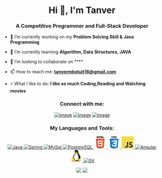 <h1 align="center">Hi 👋, I'm Tanver</h1>
<h3 align="center">A Competitive Programmer and Full-Stack Developer</h3>

- 🔭 I’m currently working on my **Problem Solving Skill & Java Programming**

- 🌱 I’m currently learning **Algorithm, Data Structures, JAVA**

- 👯 I’m looking to collaborate on ****

- 📫 How to reach me: **tanvermbstuit16@gmail.com**

- ⚡ What I like to do: **I like so much Coding,Reading and Watching movies**

<h3 align="center">Connect with me:</h3>
<div align="center">

[![image](https://img.shields.io/badge/LinkedIn-0077B5?style=for-the-badge&logo=linkedin&logoColor=white)](https://www.linkedin.com/in/md-tanver-ahammed-1968211b8/)
[![image](https://img.shields.io/badge/Facebook-0B7CEA?style=for-the-badge&logo=facebook&logoColor=white)](https://www.facebook.com/md.tanver.ahammed.756/)
[![image](https://img.shields.io/badge/Twitter-0B7CEA?style=for-the-badge&logo=twitter&logoColor=white)](https://twitter.com/TanverAhammedAB/)
  
</div>

<h3 align="center">My Languages and Tools:</h3>

<p align="center"> 
  <a href="https://en.wikipedia.org/wiki/Java_(programming_language)" target="_blank"> 
   <img alt="Java" src="https://upload.wikimedia.org/wikipedia/en/3/30/Java_programming_language_logo.svg" width="40" height="40" />
  </a>
  <a href="https://spring.io/" target="_blank"> 
   <img alt="Spring" src="https://upload.wikimedia.org/wikipedia/commons/4/44/Spring_Framework_Logo_2018.svg" width="40" height="40" />
  </a>
  <a href="https://www.mysql.com/" target="_blank"> 
   <img alt="MySql" src="https://www.logo.wine/a/logo/MySQL/MySQL-Logo.wine.svg" width="40" height="40" />
  </a>
  <a href="https://www.postgresql.org/" target="_blank"> 
   <img alt="PostgreSQL" src="https://upload.wikimedia.org/wikipedia/commons/thumb/2/29/Postgresql_elephant.svg/800px-Postgresql_elephant.svg.png"            width="40" height="40" />
  </a>
  <a href="https://www.w3.org/html/" target="_blank"> 
    <img alt="HTML" src="https://raw.githubusercontent.com/devicons/devicon/master/icons/html5/html5-original-wordmark.svg" alt="html5" width="40"             height="40"/> 
  </a>
  <a href="https://www.w3schools.com/css/" target="_blank"> 
    <img alt="CSS" src="https://raw.githubusercontent.com/devicons/devicon/master/icons/css3/css3-original-wordmark.svg" alt="css3" width="40"                 height="40"/> 
  </a> 
  <a href="https://developer.mozilla.org/en-US/docs/Web/JavaScript" target="_blank"> 
    <img alt="JavasScript" src="https://raw.githubusercontent.com/devicons/devicon/master/icons/javascript/javascript-original.svg" alt="javascript"        width="40" height="40"/> 
  </a>
  <a href="https://angular.io/" target="_blank"> 
    <img alt="Angular" src="https://angular.io/assets/images/logos/angular/angular.svg" width="40" height="40"/> 
  </a> 
  <a href="https://www.linux.org/" target="_blank"> 
    <img src="https://raw.githubusercontent.com/devicons/devicon/master/icons/linux/linux-original.svg" alt="linux" width="40" height="40"/> 
  </a> 
  </a>
  <a href="https://git-scm.com/" target="_blank"> 
    <img alt="Git" src="https://www.vectorlogo.zone/logos/git-scm/git-scm-icon.svg" alt="git" width="40" height="40"/> 
  </a>
</p>

<p align= "center">
  <img height= "150" src="https://github-readme-stats.vercel.app/api?username=Tanver-Ahammed&theme=react&show_icons=true&include_all_commits=true" />
  <img height= "150" src="https://github-readme-stats.vercel.app/api/top-langs/?username=Tanver-Ahammed&theme=react&layout=compact" />
</p>



<!---Tanver-Ahammed/Tanver-Ahammed is a ✨ special ✨ repository because its `README.md` (this file) appears on your GitHub profile.
You can click the Preview link to take a look at your changes.
--->
